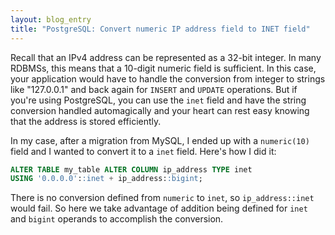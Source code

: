```yaml
---
layout: blog_entry
title: "PostgreSQL: Convert numeric IP address field to INET field"
---
```

Recall that an IPv4 address can be represented as a 32-bit integer. In many RDBMSs, this means that a 10-digit numeric field is sufficient. In this case, your application would have to handle the conversion from integer to strings like "127.0.0.1" and back again for `INSERT` and `UPDATE` operations. But if you're using PostgreSQL, you can use the `inet` field and have the string conversion handled automagically and your heart can rest easy knowing that the address is stored efficiently.

In my case, after a migration from MySQL, I ended up with a `numeric(10)` field and I wanted to convert it to a `inet` field. Here's how I did it:

```sql
ALTER TABLE my_table ALTER COLUMN ip_address TYPE inet
USING '0.0.0.0'::inet + ip_address::bigint;
```

There is no conversion defined from `numeric` to `inet`, so `ip_address::inet` would fail. So here we take advantage of addition being defined for `inet` and `bigint` operands to accomplish the conversion.
